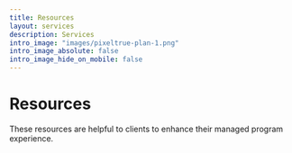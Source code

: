 ```yaml
---
title: Resources
layout: services
description: Services
intro_image: "images/pixeltrue-plan-1.png"
intro_image_absolute: false
intro_image_hide_on_mobile: false
---
```


# Resources

These resources are helpful to clients to enhance their managed program experience.
